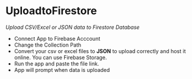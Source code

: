 # UploadtoFirestore

_Upload CSV/Excel or JSON data to Firestore Database_

- Connect App to Firebase Acccount
- Change the Collection Path
- Convert your csv or excel files to __JSON__ to upload correctly and host it online. You can use Firebase Storage.
-  Run the app and paste the file link. 
- App will prompt when data is uploaded
